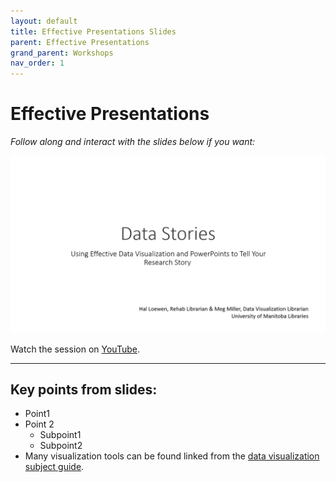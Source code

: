 ```yaml
---
layout: default
title: Effective Presentations Slides
parent: Effective Presentations
grand_parent: Workshops
nav_order: 1
---
```


# Effective Presentations

*Follow along and interact with the slides below if you want:*
<br>

[<img src="img/slides.PNG">](img/powerpointSlides.pdf)  

Watch the session on [YouTube](https://youtu.be/).
<hr>

## Key points from slides:

-  Point1    
-  Point 2
	- Subpoint1 
    - Subpoint2 
-  Many visualization tools can be found linked from the [data visualization subject guide](https://libguides.lib.umanitoba.ca/viz).  